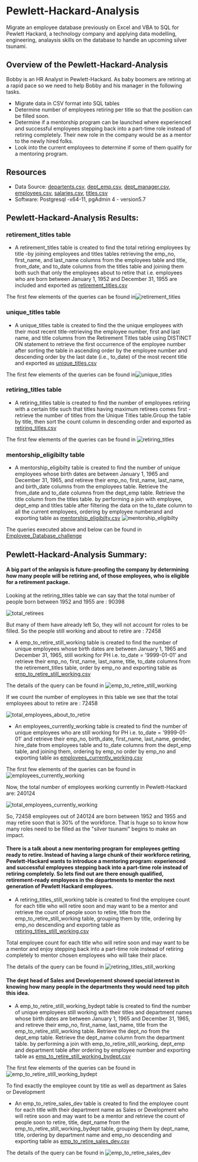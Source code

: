 # Pewlett-Hackard-Analysis
Migrate an employee database previously on Excel and VBA to SQL for Pewlett Hackard, a technology company and applying data  modelling, engineering, analaysis skills on the database to handle an upcoming silver tsunami.

## Overview of the Pewlett-Hackard-Analysis
Bobby is an HR Analyst in Pewlett-Hackard. As baby boomers are retiring at a rapid pace so we need to help Bobby and his manager in the following tasks.
* Migrate data in CSV format into SQL tables
* Determine number of employees retiring per title so that the position can be filled soon.
* Determine if a mentorship program can be launched where experienced and successful employees stepping back into a part-time role instead of retiring completely. Their new role in the company would be as a mentor to the newly hired folks. 
* Look into the current employees to determine if some of them qualify for a mentoring program.

## Resources
* Data Source: [departents.csv](https://github.com/sucharita1/Pewlett-Hackard-Analysis/blob/d9058c288f1e4e441e1b0147c8bf9894291c553e/Data/departments.csv), [dept_emp.csv](https://github.com/sucharita1/Pewlett-Hackard-Analysis/blob/d9058c288f1e4e441e1b0147c8bf9894291c553e/Data/dept_emp.csv), [dept_manager.csv](https://github.com/sucharita1/Pewlett-Hackard-Analysis/blob/d9058c288f1e4e441e1b0147c8bf9894291c553e/Data/dept_manager.csv), [employees.csv](https://github.com/sucharita1/Pewlett-Hackard-Analysis/blob/d9058c288f1e4e441e1b0147c8bf9894291c553e/Data/employees.csv), [salaries.csv](https://github.com/sucharita1/Pewlett-Hackard-Analysis/blob/d9058c288f1e4e441e1b0147c8bf9894291c553e/Data/salaries.csv), [titles.csv](https://github.com/sucharita1/Pewlett-Hackard-Analysis/blob/d9058c288f1e4e441e1b0147c8bf9894291c553e/Data/titles.csv)
* Software: Postgresql -x64-11, pgAdmin 4 - version5.7

## Pewlett-Hackard-Analysis Results:
### retirement_titles table 
* A retirement_titles table is created to find the total retiring employees by title -by joining employees and titles tables retrieving  the emp_no, first_name, and last_name columns from the employees table and title, from_date, and to_date columns from the titles table and joining them both such that only the employees about to retire that i.e. employees who are born between January 1, 1952 and December 31, 1955 are included and exported as [retirement_titles.csv](https://github.com/sucharita1/Pewlett-Hackard-Analysis/blob/d9058c288f1e4e441e1b0147c8bf9894291c553e/Data/retirement_titles.csv)

The first few elements of the queries can be found in![retirement_titles](https://github.com/sucharita1/Pewlett-Hackard-Analysis/blob/d9058c288f1e4e441e1b0147c8bf9894291c553e/Data/retirement_titles.png?raw=true)

### unique_titles table 
* A unique_titles table is created to find the the unique employees with their most recent title-retrieving the employee number, first and last name, and title columns from the Retirement Titles table using  DISTINCT ON statement to retrieve the first occurrence of the employee number after sorting the table in ascending  order by the employee number and descending order by the last date (i.e., to_date) of the most recent title and exported as [unique_titles.csv](https://github.com/sucharita1/Pewlett-Hackard-Analysis/blob/d9058c288f1e4e441e1b0147c8bf9894291c553e/Data/unique_titles.csv) 

The first few elements of the queries can be found in![unique_titles](https://github.com/sucharita1/Pewlett-Hackard-Analysis/blob/d9058c288f1e4e441e1b0147c8bf9894291c553e/Data/unique_titles.png?raw=true)

### retiring_titles table
* A retiring_titles table is created to find the number of employees retiring with a certain title such that titles having maximum retirees comes first - retrieve the number of titles from the Unique Titles table.Group the table by title, then sort the count column in descending order and exported as [retiring_titles.csv](https://github.com/sucharita1/Pewlett-Hackard-Analysis/blob/d9058c288f1e4e441e1b0147c8bf9894291c553e/Data/retiring_titles.csv)

The first few elements of the queries can be found in 
![retiring_titles](https://github.com/sucharita1/Pewlett-Hackard-Analysis/blob/d9058c288f1e4e441e1b0147c8bf9894291c553e/Data/retiring_titles.png?raw=true)

### mentorship_eligibilty table
* A mentorship_eligibilty table is created to find the number of unique employees whose birth dates are between January 1, 1965 and December 31, 1965, and retireve their emp_no, first_name, last_name, and birth_date columns from the employees table. Retrieve the from_date and to_date columns from the dept_emp table. Retrieve the title column from the titles table.
by performing a join with employee, dept_emp and titles table after filtering the data on the to_date column to all the current employees, ordering by employee numberand and exporting table as [mentorship_eligibilty.csv](https://github.com/sucharita1/Pewlett-Hackard-Analysis/blob/d9058c288f1e4e441e1b0147c8bf9894291c553e/Data/mentorship_eligibility.csv) 
![mentorship_eligibilty](https://github.com/sucharita1/Pewlett-Hackard-Analysis/blob/d9058c288f1e4e441e1b0147c8bf9894291c553e/Data/mentorship_eligibilty.png?raw=true)

The queries executed above and below can be found in [Employee_Database_challenge](https://github.com/sucharita1/Pewlett-Hackard-Analysis/blob/d9058c288f1e4e441e1b0147c8bf9894291c553e/Queries/Employee_Database_challenge.sql)

## Pewlett-Hackard-Analysis Summary:
#### A big part of the anlaysis is future-proofing the company by determining how many people will be retiring and, of those employees, who is eligible for a retirement package. 

Looking at the retiring_titles table we can say that the total number of people born between 1952 and 1955 are : 90398 

![total_retirees](https://github.com/sucharita1/Pewlett-Hackard-Analysis/blob/d9058c288f1e4e441e1b0147c8bf9894291c553e/Data/total_retirees.png?raw=true)

But many of them have already left So, they will not account for roles to be filled. So the people still working and about to retire are : 72458

* A emp_to_retire_still_working table is created to find the number of unique employees whose birth dates are between January 1, 1965 and December 31, 1965, still working for PH i.e. to_date = '9999-01-01' and retrieve their emp_no, first_name, last_name, title, to_date columns from the retirement_titles table, order by emp_no and exporting table as [emp_to_retire_still_working.csv](https://github.com/sucharita1/Pewlett-Hackard-Analysis/blob/d9058c288f1e4e441e1b0147c8bf9894291c553e/Data/emp_to_retire_still_working.csv) 

The details of the query can be found in ![emp_to_retire_still_working](https://github.com/sucharita1/Pewlett-Hackard-Analysis/blob/d9058c288f1e4e441e1b0147c8bf9894291c553e/Data/emp_to_retire_still_working.png?raw=true)

If we count the number of employees in this table we see that the total employees about to retire are : 72458

![total_employees_about_to_retire](https://github.com/sucharita1/Pewlett-Hackard-Analysis/blob/d9058c288f1e4e441e1b0147c8bf9894291c553e/Data/total_employees_about_to_retire.png?raw=true)


* An employees_currently_working table is created to find the number of unique employees who are still working for PH i.e. to_date = '9999-01-01' and retrieve their emp_no, birth_date, first_name, last_name, gender, hire_date from employees table and to_date columns from the dept_emp table, and joining them, ordering by emp_no order by emp_no and exporting table as [employees_currently_working.csv](https://github.com/sucharita1/Pewlett-Hackard-Analysis/blob/d9058c288f1e4e441e1b0147c8bf9894291c553e/Data/employees_currently_working.csv) 

The first few elements of the queries can be found in ![employees_currently_working](https://github.com/sucharita1/Pewlett-Hackard-Analysis/blob/d9058c288f1e4e441e1b0147c8bf9894291c553e/Data/employees_currently_working.png?raw=true)

Now, the total number of employees working currently in Pewlett-Hackard are: 240124

![total_employees_currently_working](https://github.com/sucharita1/Pewlett-Hackard-Analysis/blob/d9058c288f1e4e441e1b0147c8bf9894291c553e/Data/total_employees_currently_working.png?raw=true)


So, 72458 employees out of 240124 are born between 1952 and 1955 and may retire soon that is 30% of the workforce. That is huge so to know how many roles need to be filled as the "silver tsunami" begins to make an impact. 

#### There is a talk about  a new mentoring program for employees getting ready to retire.  Instead of having a large chunk of their workforce retiring, Pewlett-Hackard wants to introduce a mentoring program: experienced and successful employees stepping back into a part-time role instead of retiring completely. So lets find out are there enough qualified, retirement-ready employees in the departments to mentor the next generation of Pewlett Hackard employees.

* A retiring_titles_still_working table is created to find the  employee count for each title who will retire soon and may want to be a mentor and retrieve the count of people soon to retire, title from the emp_to_retire_still_working table, grouping them by title, ordering by emp_no descending and exporting table as [retiring_titles_still_working.csv](https://github.com/sucharita1/Pewlett-Hackard-Analysis/blob/d9058c288f1e4e441e1b0147c8bf9894291c553e/Data/retiring_titles_still_working.csv) 

Total employee count for each title who will retire soon and may want to be a mentor and enjoy stepping back into a part-time role instead of retiring completely to mentor chosen employees who will take their place.

The details of the query can be found in ![retiring_titles_still_working](https://github.com/sucharita1/Pewlett-Hackard-Analysis/blob/d9058c288f1e4e441e1b0147c8bf9894291c553e/Data/retiring_titles_still_working.png?raw=true)

#### The dept head of Sales and Developement showed special interest in knowing how many people in the departments they would need top pitch this idea.

* A emp_to_retire_still_working_bydept table is created to find the number of unique employees still working  with their titles and department names whose birth dates are between January 1, 1965 and December 31, 1965, and retireve their emp_no, first_name, last_name, title from the emp_to_retire_still_working table. Retrieve the dept_no from the dept_emp table. Retrieve the dept_name column from the department table.
by performing a join with emp_to_retire_still_working, dept_emp and department table after ordering by employee number and exporting table as [emp_to_retire_still_working_bydept.csv](https://github.com/sucharita1/Pewlett-Hackard-Analysis/blob/d9058c288f1e4e441e1b0147c8bf9894291c553e/Data/emp_to_retire_still_working_bydept.csv) 

The first few elements of the queries can be found in ![emp_to_retire_still_working_bydept](https://github.com/sucharita1/Pewlett-Hackard-Analysis/blob/d9058c288f1e4e441e1b0147c8bf9894291c553e/Data/emp_to_retire_still_working_bydept.png?raw=true)

To find exactly the employee count by title as well as department as Sales or Development
* An emp_to_retire_sales_dev table is created to find the  employee count for each title with their department name as Sales or Development who will retire soon and may want to be a mentor and retrieve the count of people soon to retire, title, dept_name from the emp_to_retire_still_working_bydept table, grouping them by dept_name, title, ordering by department name and emp_no descending and exporting table as [emp_to_retire_sales_dev.csv](https://github.com/sucharita1/Pewlett-Hackard-Analysis/blob/d9058c288f1e4e441e1b0147c8bf9894291c553e/Data/emp_to_retire_sales_dev.csv) 


The details of the query can be found in ![emp_to_retire_sales_dev](https://github.com/sucharita1/Pewlett-Hackard-Analysis/blob/d9058c288f1e4e441e1b0147c8bf9894291c553e/Data/emp_to_retire_sales_dev.png?raw=true)







